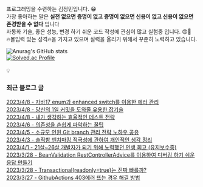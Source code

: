 
프로그래밍을 수련하는 김정민입니다. 😁 <br>
가장 좋아하는 말은 **실전 없으면 증명이 없고 증명이 없으면 신용이 없고 신용이 없으면 존경받을 수 없다** 입니다 <br>
자동화 기술, 좋은 성능, 변경 하기 쉬운 코드 작성에 관심이 많고 실험중 입니다. 😍🧪 <br>
🔥몰입력 있는 성격🔥을 가지고 있으며 실력을 올리기 위해서 꾸준히 노력하고 있습니다. <br>

![Anurag's GitHub stats](https://github-readme-stats.vercel.app/api?username=jungmini0601&show_icons=true&theme=radical)<br>
[![Solved.ac Profile](http://mazassumnida.wtf/api/v2/generate_badge?boj=kJungmin)](https://solved.ac/kJungmin/)<br><br>
💡<h3>최근 블로그 글</h3>
[2023/4/8 - 자바17 enum과 enhanced switch를 이용한 에러 관리](https://jungmini-laboratory.tistory.com/30) <br>
[2023/4/8 - 당신의 1일 커밋을 도와줄 유용한 잡기술](https://jungmini-laboratory.tistory.com/29) <br>
[2023/4/8 - 내가 생각하는 효율적인 테스트 전략](https://jungmini-laboratory.tistory.com/28) <br>
[2023/4/6 - 의존성을 손쉽게 파악하는 꿀팁](https://jungmini-laboratory.tistory.com/27) <br>
[2023/4/5 - 소규모 인원 Git branch 관리 전략 노하우 공유](https://jungmini-laboratory.tistory.com/26) <br>
[2023/4/3 - 솔직함  벤치마킹 적극성에 관하여 개인적인 생각 정리](https://jungmini-laboratory.tistory.com/25) <br>
[2023/4/1 - 21살~26살 개발자가 되기 위해 노력했던 인생 회고 (유지보수중)](https://jungmini-laboratory.tistory.com/16) <br>
[2023/3/28 - BeanValidation RestControllerAdvice를 이용하여 디버깅 하기 쉬운 응답 만들기](https://jungmini-laboratory.tistory.com/15) <br>
[2023/3/28 - Transactional(readonly=true)는 진짜 빠를까?](https://jungmini-laboratory.tistory.com/14) <br>
[2023/3/27 - GithubActions 403에러 뜨는 경우 해결 방법](https://jungmini-laboratory.tistory.com/2) <br>
